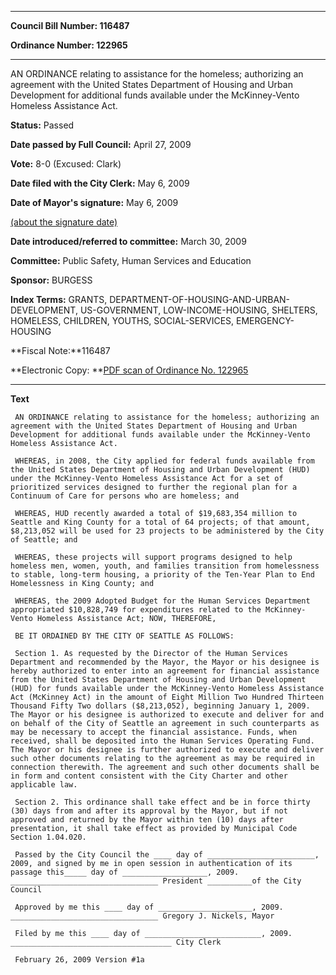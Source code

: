 

********

**Council Bill Number: 116487**
   
**Ordinance Number: 122965**
********

 AN ORDINANCE relating to assistance for the homeless; authorizing an agreement with the United States Department of Housing and Urban Development for additional funds available under the McKinney-Vento Homeless Assistance Act.

**Status:** Passed
   
**Date passed by Full Council:** April 27, 2009
   
**Vote:** 8-0 (Excused: Clark)
   
**Date filed with the City Clerk:** May 6, 2009
   
**Date of Mayor's signature:** May 6, 2009
   
[(about the signature date)](/~public/approvaldate.htm)
   
   
   
**Date introduced/referred to committee:** March 30, 2009
   
**Committee:** Public Safety, Human Services and Education
   
**Sponsor:** BURGESS
   
   
**Index Terms:** GRANTS, DEPARTMENT-OF-HOUSING-AND-URBAN-DEVELOPMENT, US-GOVERNMENT, LOW-INCOME-HOUSING, SHELTERS, HOMELESS, CHILDREN, YOUTHS, SOCIAL-SERVICES, EMERGENCY-HOUSING

**Fiscal Note:**116487

**Electronic Copy: **[PDF scan of Ordinance No. 122965](/~archives/Ordinances/Ord_122965.pdf)

********

**Text**
   
```
 AN ORDINANCE relating to assistance for the homeless; authorizing an agreement with the United States Department of Housing and Urban Development for additional funds available under the McKinney-Vento Homeless Assistance Act.

 WHEREAS, in 2008, the City applied for federal funds available from the United States Department of Housing and Urban Development (HUD) under the McKinney-Vento Homeless Assistance Act for a set of prioritized services designed to further the regional plan for a Continuum of Care for persons who are homeless; and

 WHEREAS, HUD recently awarded a total of $19,683,354 million to Seattle and King County for a total of 64 projects; of that amount, $8,213,052 will be used for 23 projects to be administered by the City of Seattle; and

 WHEREAS, these projects will support programs designed to help homeless men, women, youth, and families transition from homelessness to stable, long-term housing, a priority of the Ten-Year Plan to End Homelessness in King County; and

 WHEREAS, the 2009 Adopted Budget for the Human Services Department appropriated $10,828,749 for expenditures related to the McKinney- Vento Homeless Assistance Act; NOW, THEREFORE,

 BE IT ORDAINED BY THE CITY OF SEATTLE AS FOLLOWS:

 Section 1. As requested by the Director of the Human Services Department and recommended by the Mayor, the Mayor or his designee is hereby authorized to enter into an agreement for financial assistance from the United States Department of Housing and Urban Development (HUD) for funds available under the McKinney-Vento Homeless Assistance Act (McKinney Act) in the amount of Eight Million Two Hundred Thirteen Thousand Fifty Two dollars ($8,213,052), beginning January 1, 2009. The Mayor or his designee is authorized to execute and deliver for and on behalf of the City of Seattle an agreement in such counterparts as may be necessary to accept the financial assistance. Funds, when received, shall be deposited into the Human Services Operating Fund. The Mayor or his designee is further authorized to execute and deliver such other documents relating to the agreement as may be required in connection therewith. The agreement and such other documents shall be in form and content consistent with the City Charter and other applicable law.

 Section 2. This ordinance shall take effect and be in force thirty (30) days from and after its approval by the Mayor, but if not approved and returned by the Mayor within ten (10) days after presentation, it shall take effect as provided by Municipal Code Section 1.04.020.

 Passed by the City Council the ____ day of ________________________, 2009, and signed by me in open session in authentication of its passage this_____ day of ___________________, 2009. _________________________________ President __________of the City Council

 Approved by me this ____ day of _____________________, 2009. _________________________________ Gregory J. Nickels, Mayor

 Filed by me this ____ day of __________________________, 2009. ____________________________________ City Clerk

 February 26, 2009 Version #1a

```
